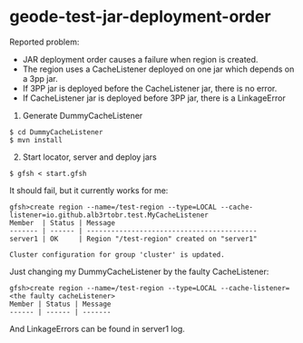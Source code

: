 # geode-test-jar-deployment-order

Reported problem:
* JAR deployment order causes a failure when region is created.
* The region uses a CacheListener deployed on one jar which depends on a 3pp jar.
* If 3PP jar is deployed before the CacheListener jar, there is no error.
* If CacheListener jar is deployed before 3PP jar, there is a LinkageError

1. Generate DummyCacheListener
```
$ cd DummyCacheListener
$ mvn install
```

2. Start locator, server and deploy jars
```
$ gfsh < start.gfsh
```

It should fail, but it currently works for me:

```
gfsh>create region --name=/test-region --type=LOCAL --cache-listener=io.github.alb3rtobr.test.MyCacheListener
Member  | Status | Message
------- | ------ | ------------------------------------------
server1 | OK     | Region "/test-region" created on "server1"

Cluster configuration for group 'cluster' is updated.

```

Just changing my DummyCacheListener by the faulty CacheListener:

```
gfsh>create region --name=/test-region --type=LOCAL --cache-listener=<the faulty cacheListener>
Member | Status | Message
------ | ------ | -------
```

And LinkageErrors can be found in server1 log.

